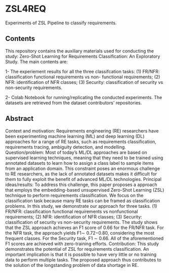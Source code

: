 # ZSL4REQ
Experiments of ZSL Pipeline to classify requirements. 

## Contents
This repository contains the auxiliary materials used for conducting the study: Zero-Shot Learning for Requirements Classification: An Exploratory Study. The main contents are:

1- The experiement results for all the three classifcation tasks: (1) FR/NFR: classification functional requirements vs non-
functional requirements; (2) NFR: identification of NFR classes; (3) Security: classification of security vs non-security requirements.

2- Colab Notebook for running/replicating the conducted experiments. The datasets are retrieved from the dataset contributors' repositories.


## Abstract


Context and motivation: Requirements engineering (RE) researchers have been experimenting machine learning (ML) and deep learning (DL) approaches for a range of RE tasks, such as requirements classification, requirements tracing, ambiguity detection, and modelling. Question/problem: Most of today’s ML/DL approaches are based on supervised learning techniques, meaning that they need to be trained using annotated datasets to learn how to assign a class label to sample items from an application domain. This constraint poses an enormous challenge to RE researchers, as the lack of annotated datasets makes it difficult for them to fully exploit the benefit of advanced ML/DL technologies. Principal ideas/results: To address this challenge, this paper proposes a approach that employs the embedding-based unsupervised Zero-Shot Learning (ZSL) technique to perform requirements classification. We focus on the classification task because many RE tasks can be framed as classification problems. In this study, we demonstrate our approach for three tasks. (1) FR/NFR: classification functional requirements vs nonfunctional requirements; (2) NFR: identification of NFR classes; (3) Security: classification of security vs non-security requirements. The study shows that the ZSL approach achieves an F1 score of 0.66 for the FR/NFR task. For the NFR task, the approach yields F1∼ 0.72−0.80, considering the most frequent classes. For the Security task, F1 ∼ 0.66. All of the aforementioned F1 scores are achieved with zero-training efforts. Contribution: This study demonstrates the potential of ZSL for requirements classification. An important implication is that it is possible to have very little or no training data to perform multiple tasks. The proposed approach thus contributes to the solution of the longstanding problem of data shortage in RE.
